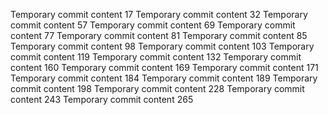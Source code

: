 Temporary commit content 17
Temporary commit content 32
Temporary commit content 57
Temporary commit content 69
Temporary commit content 77
Temporary commit content 81
Temporary commit content 85
Temporary commit content 98
Temporary commit content 103
Temporary commit content 119
Temporary commit content 132
Temporary commit content 160
Temporary commit content 169
Temporary commit content 171
Temporary commit content 184
Temporary commit content 189
Temporary commit content 198
Temporary commit content 228
Temporary commit content 243
Temporary commit content 265
